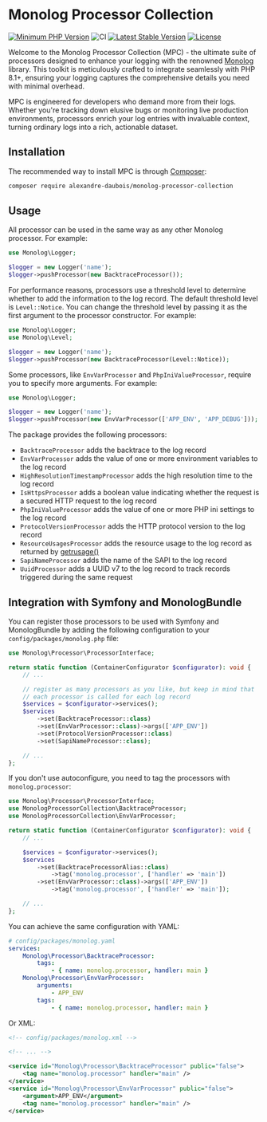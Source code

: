 # Monolog Processor Collection

[![Minimum PHP Version](https://img.shields.io/badge/php-%3E%3D%208.1-8892BF.svg?style=flat-square)](https://php.net/)
![CI](https://github.com/alexandre-daubois/monolog-processor-collection/actions/workflows/php.yml/badge.svg)
[![Latest Stable Version](http://poser.pugx.org/alexandre-daubois/monolog-processor-collection/v/stable)](https://packagist.org/packages/alexandre-daubois/monolog-processor-collection)
[![License](http://poser.pugx.org/alexandre-daubois/monolog-processor-collection/license)](https://packagist.org/packages/alexandre-daubois/monolog-processor-collection)

Welcome to the Monolog Processor Collection (MPC) - the ultimate suite of processors designed to enhance your logging
with the renowned [Monolog](https://github.com/Seldaek/monolog) library. This toolkit is meticulously crafted to
integrate seamlessly with PHP 8.1+, ensuring your logging captures the comprehensive details you need with minimal
overhead.

MPC is engineered for developers who demand more from their logs. Whether you're tracking down elusive bugs or
monitoring live production environments, processors enrich your log entries with invaluable context, turning
ordinary logs into a rich, actionable dataset.

## Installation

The recommended way to install MPC is through [Composer](https://getcomposer.org/):

```bash
composer require alexandre-daubois/monolog-processor-collection
```

## Usage

All processor can be used in the same way as any other Monolog processor. For example:

```php
use Monolog\Logger;

$logger = new Logger('name');
$logger->pushProcessor(new BacktraceProcessor());
```

For performance reasons, processors use a threshold level to determine whether to add the information to the log record.
The default threshold level is `Level::Notice`. You can change the threshold level by passing it as the first
argument to the processor constructor. For example:

```php
use Monolog\Logger;
use Monolog\Level;

$logger = new Logger('name');
$logger->pushProcessor(new BacktraceProcessor(Level::Notice));
```

Some processors, like `EnvVarProcessor` and `PhpIniValueProcessor`, require you to specify more
arguments. For example:

```php
use Monolog\Logger;

$logger = new Logger('name');
$logger->pushProcessor(new EnvVarProcessor(['APP_ENV', 'APP_DEBUG']));
```

The package provides the following processors:

- `BacktraceProcessor` adds the backtrace to the log record
- `EnvVarProcessor` adds the value of one or more environment variables to the log record
- `HighResolutionTimestampProcessor` adds the high resolution time to the log record
- `IsHttpsProcessor` adds a boolean value indicating whether the request is a secured HTTP request to the log record
- `PhpIniValueProcessor` adds the value of one or more PHP ini settings to the log record
- `ProtocolVersionProcessor` adds the HTTP protocol version to the log record
- `ResourceUsagesProcessor` adds the resource usage to the log record as returned by [getrusage()](https://www.php.net/manual/en/function.getrusage.php)
- `SapiNameProcessor` adds the name of the SAPI to the log record
- `UuidProcessor` adds a UUID v7 to the log record to track records triggered during the same request

## Integration with Symfony and MonologBundle

You can register those processors to be used with Symfony and MonologBundle by adding the following configuration to
your `config/packages/monolog.php` file:

```php
use Monolog\Processor\ProcessorInterface;

return static function (ContainerConfigurator $configurator): void {
    // ...

    // register as many processors as you like, but keep in mind that
    // each processor is called for each log record
    $services = $configurator->services();
    $services
        ->set(BacktraceProcessor::class)
        ->set(EnvVarProcessor::class)->args(['APP_ENV'])
        ->set(ProtocolVersionProcessor::class)
        ->set(SapiNameProcessor::class);

    // ...
};
```

If you don't use autoconfigure, you need to tag the processors with `monolog.processor`:

```php
use Monolog\Processor\ProcessorInterface;
use MonologProcessorCollection\BacktraceProcessor;
use MonologProcessorCollection\EnvVarProcessor;

return static function (ContainerConfigurator $configurator): void {
    // ...

    $services = $configurator->services();
    $services
        ->set(BacktraceProcessorAlias::class)
            ->tag('monolog.processor', ['handler' => 'main'])
        ->set(EnvVarProcessor::class)->args(['APP_ENV'])
            ->tag('monolog.processor', ['handler' => 'main']);

    // ...
};
```

You can achieve the same configuration with YAML:

```yaml
# config/packages/monolog.yaml
services:
    Monolog\Processor\BacktraceProcessor:
        tags:
            - { name: monolog.processor, handler: main }
    Monolog\Processor\EnvVarProcessor:
        arguments:
            - APP_ENV
        tags:
            - { name: monolog.processor, handler: main }
```

Or XML:

```xml
<!-- config/packages/monolog.xml -->

<!-- ... -->

<service id="Monolog\Processor\BacktraceProcessor" public="false">
    <tag name="monolog.processor" handler="main" />
</service>
<service id="Monolog\Processor\EnvVarProcessor" public="false">
    <argument>APP_ENV</argument>
    <tag name="monolog.processor" handler="main" />
</service>
```
